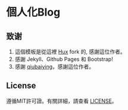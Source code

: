 # 個人化Blog

## 致谢

1. 這個模板是從這裡 [Hux](https://github.com/Huxpro/huxpro.github.io) fork 的, 感謝這位作者。 
2. 感謝 Jekyll、Github Pages 和 Bootstrap!
3. 感謝 [qiubaiying](https://github.com/qiubaiying/qiubaiying.github.io)，感謝這位作者。

## License
遵循MIT許可證。有關詳細，請查看 [LICENSE](https://github.com/qiubaiying/qiubaiying.github.io/blob/master/LICENSE)。

